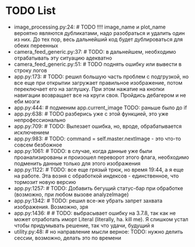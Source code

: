 # TODO List

- image_processing.py:24: # TODO !!!! image_name и plot_name вероятно являются дубликатами, надо разобраться и удалить один из них. До тех пор, весь дальнейший код будет дублироваться для обеих переенных
- camera_feed_generic.py:37: # TODO: в дальнейшем, необходимо отрабатывать эту ситуацию адекватно
- camera_feed_generic.py:51: # TODO поднять ошибку или вывести в строку логов
- app.py:173: # TODO: решил большую часть проблем с подгрузкой, но все еще при открытии загружает правильное изображение, потом переключает его на заглушку. При этом нажатие на кнопки навигации возвращает все на круги своя. Пройдись дебагером и не еби мозги
- app.py:444: # подменим app.current_image TODO: раньше было до if
- app.py:638: # TODO разберись уже с этой функцией, это уже непрофессионально
- app.py:709: # TODO: Вылезает ошибка, но, вроде, обрабатывается исключением
- app.py:983: # TODO: command = self.master.nextImage - это что-то совсем безбожное
- app.py:1061: # TODO: в случае, когда данные уже были проанализированы и произошел переворот этого флага, необходимо подменить данные только для этого изображения
- app.py:1122: # TODO: все еще грязый трюк, но время 19:44, а я еще на работе. Эта возня с обработкой индексов - единственное, что тормозит новую версию
- app.py:1257: # TODO: Добавить бегущий статус-бар при обработке (возможно, при любом вызове analyzeImage)
- app.py:1342: # TODO: решил все-же убрать запрет захвата изображения. Возможно, зря
- app.py:1436: #     # TODO: выбрасывает ошибку на 3.7.8, так как не может отработать иморт Literal (literally, ha. kill me). Я слишком устал чтобы придумывать решение, так что удачи, будущий я
- utility.py:48: # но направление мысли верное: TODO: нужно делить сессии, возможно, делать это по времени
